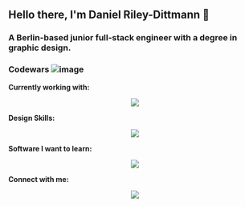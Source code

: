 ## Hello there, I'm Daniel Riley-Dittmann 👋

### A Berlin-based junior full-stack engineer with a degree in graphic design.
### Codewars ![image](https://www.codewars.com/users/danielrileyde/badges/large)

**Currently working with:**

<p align="center">
  <a href="https://skillicons.dev">
    <img src="https://skillicons.dev/icons?i=react,ts,js,nextjs,nodejs,p5js,html,css" />
  </a>
</p>

**Design Skills:**

<p align="center">
  <a href="https://skillicons.dev">
    <img src="https://skillicons.dev/icons?i=figma,ai,ps" />
  </a>
</p>

**Software I want to learn:**

<p align="center">
  <a href="https://skillicons.dev">
    <img src="https://skillicons.dev/icons?i=solidity,rust" />
  </a>
</p>

**Connect with me:**

<p align="center">
  <a href="https://skillicons.dev">
    <img src="https://skillicons.dev/icons?i=github,linkedin" />
  </a>
</p>


